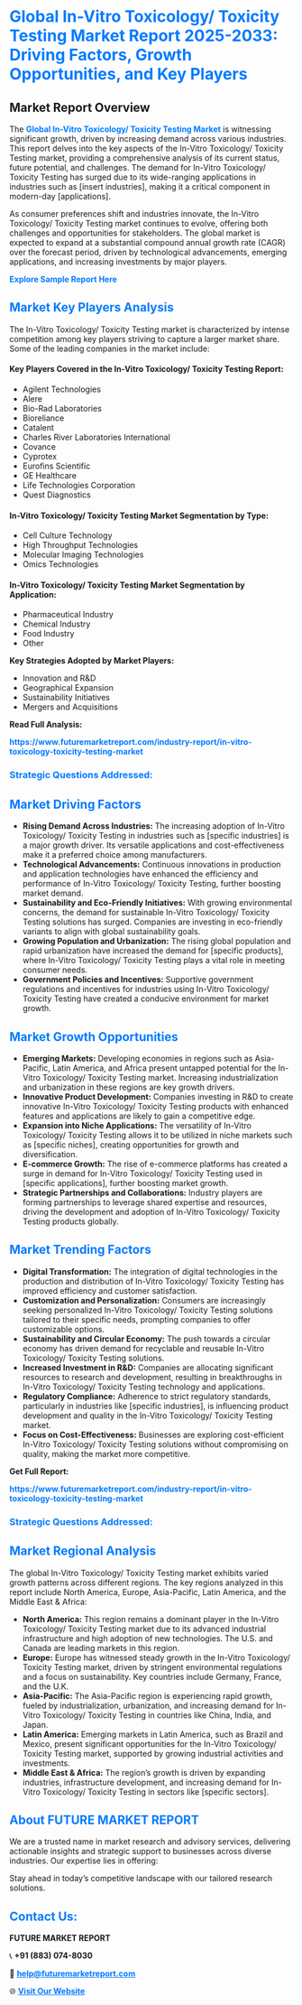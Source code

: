 <h1 style="color: #007BFF;">Global In-Vitro Toxicology/ Toxicity Testing Market Report 2025-2033: Driving Factors, Growth Opportunities, and Key Players</h1>

<section id="overview">
<h2>Market Report Overview</h2>
<p>The <a href="https://www.futuremarketreport.com/industry-report/in-vitro-toxicology-toxicity-testing-market" style="color: #007BFF; text-decoration: none;"><strong>Global In-Vitro Toxicology/ Toxicity Testing Market</strong></a> is witnessing significant growth, driven by increasing demand across various industries. This report delves into the key aspects of the In-Vitro Toxicology/ Toxicity Testing market, providing a comprehensive analysis of its current status, future potential, and challenges. The demand for In-Vitro Toxicology/ Toxicity Testing has surged due to its wide-ranging applications in industries such as [insert industries], making it a critical component in modern-day [applications].</p>
<p>As consumer preferences shift and industries innovate, the In-Vitro Toxicology/ Toxicity Testing market continues to evolve, offering both challenges and opportunities for stakeholders. The global market is expected to expand at a substantial compound annual growth rate (CAGR) over the forecast period, driven by technological advancements, emerging applications, and increasing investments by major players.</p>
</section>

<section id="overview">
<p><a href="https://www.futuremarketreport.com/request-sample/reportId=89568" style="color: #007BFF; text-decoration: none;"><strong>Explore Sample Report Here</strong></a></p>
</section>

<section id="key-players">
<h2 style="color: #007BFF;">Market Key Players Analysis</h2>
<p>The In-Vitro Toxicology/ Toxicity Testing market is characterized by intense competition among key players striving to capture a larger market share. Some of the leading companies in the market include:</p>
<h4>Key Players Covered in the In-Vitro Toxicology/ Toxicity Testing Report:</h4>
<ul><li>Agilent Technologies</li><li>Alere</li><li>Bio-Rad Laboratories</li><li>Bioreliance</li><li>Catalent</li><li>Charles River Laboratories International</li><li>Covance</li><li>Cyprotex</li><li>Eurofins Scientific</li><li>GE Healthcare</li><li>Life Technologies Corporation</li><li>Quest Diagnostics</li></ul>
<h4>In-Vitro Toxicology/ Toxicity Testing Market Segmentation by Type:</h4>
<ul><li>Cell Culture Technology</li><li>High Throughput Technologies</li><li>Molecular Imaging Technologies</li><li>Omics Technologies</li></ul>

<h4>In-Vitro Toxicology/ Toxicity Testing Market Segmentation by Application:</h4>
<ul><li>Pharmaceutical Industry</li><li>Chemical Industry</li><li>Food Industry</li><li>Other</li></ul>
<p><strong>Key Strategies Adopted by Market Players:</strong></p>
<ul>
<li>Innovation and R&D</li>
<li>Geographical Expansion</li>
<li>Sustainability Initiatives</li>
<li>Mergers and Acquisitions</li>
</ul>
</section>

<section>
<p><strong>Read Full Analysis: </strong></p><a href="https://www.futuremarketreport.com/industry-report/in-vitro-toxicology-toxicity-testing-market" style="color: #007BFF; text-decoration: none;"><strong>https://www.futuremarketreport.com/industry-report/in-vitro-toxicology-toxicity-testing-market</strong></a>
<h3 style="color: #007BFF;">Strategic Questions Addressed:</h3>
</section>

<section id="driving-factors">
<h2 style="color: #007BFF;">Market Driving Factors</h2>
<ul>
<li><strong>Rising Demand Across Industries:</strong> The increasing adoption of In-Vitro Toxicology/ Toxicity Testing in industries such as [specific industries] is a major growth driver. Its versatile applications and cost-effectiveness make it a preferred choice among manufacturers.</li>
<li><strong>Technological Advancements:</strong> Continuous innovations in production and application technologies have enhanced the efficiency and performance of In-Vitro Toxicology/ Toxicity Testing, further boosting market demand.</li>
<li><strong>Sustainability and Eco-Friendly Initiatives:</strong> With growing environmental concerns, the demand for sustainable In-Vitro Toxicology/ Toxicity Testing solutions has surged. Companies are investing in eco-friendly variants to align with global sustainability goals.</li>
<li><strong>Growing Population and Urbanization:</strong> The rising global population and rapid urbanization have increased the demand for [specific products], where In-Vitro Toxicology/ Toxicity Testing plays a vital role in meeting consumer needs.</li>
<li><strong>Government Policies and Incentives:</strong> Supportive government regulations and incentives for industries using In-Vitro Toxicology/ Toxicity Testing have created a conducive environment for market growth.</li>
</ul>
</section>

<section id="growth-opportunities">
<h2 style="color: #007BFF;">Market Growth Opportunities</h2>
<ul>
<li><strong>Emerging Markets:</strong> Developing economies in regions such as Asia-Pacific, Latin America, and Africa present untapped potential for the In-Vitro Toxicology/ Toxicity Testing market. Increasing industrialization and urbanization in these regions are key growth drivers.</li>
<li><strong>Innovative Product Development:</strong> Companies investing in R&D to create innovative In-Vitro Toxicology/ Toxicity Testing products with enhanced features and applications are likely to gain a competitive edge.</li>
<li><strong>Expansion into Niche Applications:</strong> The versatility of In-Vitro Toxicology/ Toxicity Testing allows it to be utilized in niche markets such as [specific niches], creating opportunities for growth and diversification.</li>
<li><strong>E-commerce Growth:</strong> The rise of e-commerce platforms has created a surge in demand for In-Vitro Toxicology/ Toxicity Testing used in [specific applications], further boosting market growth.</li>
<li><strong>Strategic Partnerships and Collaborations:</strong> Industry players are forming partnerships to leverage shared expertise and resources, driving the development and adoption of In-Vitro Toxicology/ Toxicity Testing products globally.</li>
</ul>
</section>

<section id="trending-factors">
<h2 style="color: #007BFF;">Market Trending Factors</h2>
<ul>
<li><strong>Digital Transformation:</strong> The integration of digital technologies in the production and distribution of In-Vitro Toxicology/ Toxicity Testing has improved efficiency and customer satisfaction.</li>
<li><strong>Customization and Personalization:</strong> Consumers are increasingly seeking personalized In-Vitro Toxicology/ Toxicity Testing solutions tailored to their specific needs, prompting companies to offer customizable options.</li>
<li><strong>Sustainability and Circular Economy:</strong> The push towards a circular economy has driven demand for recyclable and reusable In-Vitro Toxicology/ Toxicity Testing solutions.</li>
<li><strong>Increased Investment in R&D:</strong> Companies are allocating significant resources to research and development, resulting in breakthroughs in In-Vitro Toxicology/ Toxicity Testing technology and applications.</li>
<li><strong>Regulatory Compliance:</strong> Adherence to strict regulatory standards, particularly in industries like [specific industries], is influencing product development and quality in the In-Vitro Toxicology/ Toxicity Testing market.</li>
<li><strong>Focus on Cost-Effectiveness:</strong> Businesses are exploring cost-efficient In-Vitro Toxicology/ Toxicity Testing solutions without compromising on quality, making the market more competitive.</li>
</ul>
</section>

<section>
<p><strong>Get Full Report: </strong></p><a href="https://www.futuremarketreport.com/industry-report/in-vitro-toxicology-toxicity-testing-market" style="color: #007BFF; text-decoration: none;"><strong>https://www.futuremarketreport.com/industry-report/in-vitro-toxicology-toxicity-testing-market</strong></a>
<h3 style="color: #007BFF;">Strategic Questions Addressed:</h3>
</section>


<section id="regional-analysis">
<h2 style="color: #007BFF;">Market Regional Analysis</h2>
<p>The global In-Vitro Toxicology/ Toxicity Testing market exhibits varied growth patterns across different regions. The key regions analyzed in this report include North America, Europe, Asia-Pacific, Latin America, and the Middle East & Africa:</p>
<ul>
<li><strong>North America:</strong> This region remains a dominant player in the In-Vitro Toxicology/ Toxicity Testing market due to its advanced industrial infrastructure and high adoption of new technologies. The U.S. and Canada are leading markets in this region.</li>
<li><strong>Europe:</strong> Europe has witnessed steady growth in the In-Vitro Toxicology/ Toxicity Testing market, driven by stringent environmental regulations and a focus on sustainability. Key countries include Germany, France, and the U.K.</li>
<li><strong>Asia-Pacific:</strong> The Asia-Pacific region is experiencing rapid growth, fueled by industrialization, urbanization, and increasing demand for In-Vitro Toxicology/ Toxicity Testing in countries like China, India, and Japan.</li>
<li><strong>Latin America:</strong> Emerging markets in Latin America, such as Brazil and Mexico, present significant opportunities for the In-Vitro Toxicology/ Toxicity Testing market, supported by growing industrial activities and investments.</li>
<li><strong>Middle East & Africa:</strong> The region’s growth is driven by expanding industries, infrastructure development, and increasing demand for In-Vitro Toxicology/ Toxicity Testing in sectors like [specific sectors].</li>
</ul>
</section>

<footer>
<h2 style="color: #007BFF;">About FUTURE MARKET REPORT</h2>
<p>We are a trusted name in market research and advisory services, delivering actionable insights and strategic support to businesses across diverse industries. Our expertise lies in offering:</p>

<p>Stay ahead in today’s competitive landscape with our tailored research solutions.</p>

<h2 style="color: #007BFF;">Contact Us:</h2>
<p><strong>FUTURE MARKET REPORT</strong></p>
<p>📞 <strong>+91 (883) 074-8030</strong></p>
<p>📧 <strong><a href="mailto:help@futuremarketreport.com" style="color: #007BFF;">help@futuremarketreport.com</a></strong></p>
<p>🌐 <strong><a href="https://www.futuremarketreport.com/" style="color: #007BFF;">Visit Our Website</a></strong></p>
</footer>